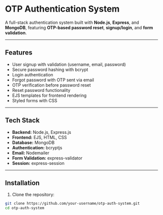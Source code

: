 
# OTP Authentication System

A full-stack authentication system built with **Node.js**, **Express**, and **MongoDB**, featuring **OTP-based password reset**, **signup/login**, and **form validation**.

---

## Features

- User signup with validation (username, email, password)
- Secure password hashing with bcrypt
- Login authentication
- Forgot password with OTP sent via email
- OTP verification before password reset
- Reset password functionality
- EJS templates for frontend rendering
- Styled forms with CSS

---

## Tech Stack

- **Backend:** Node.js, Express.js
- **Frontend:** EJS, HTML, CSS
- **Database:** MongoDB
- **Authentication:** bcryptjs
- **Email:** Nodemailer
- **Form Validation:** express-validator
- **Session:** express-session

---

## Installation

1. Clone the repository:

```bash
git clone https://github.com/your-username/otp-auth-system.git
cd otp-auth-system

